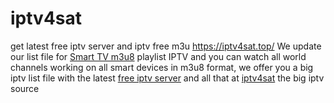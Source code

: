 # iptv4sat
get latest free iptv server and iptv free m3u https://iptv4sat.top/
We update our list file for [Smart TV m3u8](https://iptv4sat.top/smart-tv-iptv-m3u8-playlist-channels-15-08-2019/) playlist IPTV and you can watch all world channels working on all smart devices in m3u8 format, we offer you a big iptv list file with the latest [free iptv server](https://iptv4sat.top/) and all that at [iptv4sat](https://iptv4sat.top/) the big iptv source
